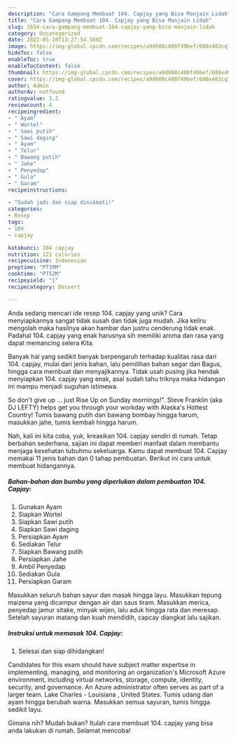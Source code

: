 ```yaml
---
description: "Cara Gampang Membuat 104. Capjay yang Bisa Manjain Lidah"
title: "Cara Gampang Membuat 104. Capjay yang Bisa Manjain Lidah"
slug: 2654-cara-gampang-membuat-104-capjay-yang-bisa-manjain-lidah
category: Uncategorized
date: 2022-05-10T13:27:54.560Z
image: https://img-global.cpcdn.com/recipes/a9d608c408f49bef/680x482cq70/104-capjay-foto-resep-utama.jpg
hideToc: false
enableToc: true
enableTocContent: false
thumbnail: https://img-global.cpcdn.com/recipes/a9d608c408f49bef/680x482cq70/104-capjay-foto-resep-utama.jpg
cover: https://img-global.cpcdn.com/recipes/a9d608c408f49bef/680x482cq70/104-capjay-foto-resep-utama.jpg
author: Admin
authorAv: notfound
ratingvalue: 3.2
reviewcount: 4
recipeingredient:
- " Ayam"
- " Wortel"
- " Sawi putih"
- " Sawi daging"
- " Ayam"
- " Telur"
- " Bawang putih"
- " Jahe"
- " Penyedap"
- " Gula"
- " Garam"
recipeinstructions:

- "Sudah jadi dan siap dinikmati!"
categories:
- Resep
tags:
- 104
- capjay

katakunci: 104 capjay 
nutrition: 121 calories
recipecuisine: Indonesian
preptime: "PT39M"
cooktime: "PT52M"
recipeyield: "1"
recipecategory: Dessert

---
```





Anda sedang mencari ide resep 104. capjay yang unik? Cara menyiapkannya sangat tidak susah dan tidak juga mudah. Jika keliru mengolah maka hasilnya akan hambar dan justru cenderung tidak enak. Padahal 104. capjay yang enak harusnya sih memiliki aroma dan rasa yang dapat memancing selera Kita.





Banyak hal yang sedikit banyak berpengaruh terhadap kualitas rasa dari 104. capjay, mulai dari jenis bahan, lalu pemilihan bahan segar dan Bagus, hingga cara membuat dan menyajikannya. Tidak usah pusing jika hendak menyiapkan 104. capjay yang enak,      asal sudah tahu triknya maka hidangan ini mampu menjadi suguhan istimewa.














So don&#39;t give up … just Rise Up on Sunday mornings!&#34;. Steve Franklin (aka DJ LEFTY) helps get you through your workday with Alaska&#39;s Hottest Country! Tumis bawang putih dan bawang bombay hingga harum, masukkan jahe, tumis kembali hingga harum.






Nah, kali ini kita coba, yuk, kreasikan 104. capjay sendiri di rumah. Tetap berbahan sederhana, sajian ini dapat memberi manfaat dalam membantu menjaga kesehatan tubuhmu sekeluarga. Kamu dapat membuat 104. Capjay memakai 11 jenis bahan dan 0 tahap pembuatan. Berikut ini cara untuk membuat hidangannya.

<!--inarticleads1-->

##### Bahan-bahan dan bumbu yang diperlukan dalam pembuatan 104. Capjay:

1. Gunakan  Ayam
1. Siapkan  Wortel
1. Siapkan  Sawi putih
1. Siapkan  Sawi daging
1. Persiapkan  Ayam
1. Sediakan  Telur
1. Siapkan  Bawang putih
1. Persiapkan  Jahe
1. Ambil  Penyedap
1. Sediakan  Gula
1. Persiapkan  Garam


Masukkan seluruh bahan sayur dan masak hingga layu. Masukkan tepung maizena yang dicampur dengan air dan saus tiram. Masukkan merica, penyedap jamur sitake, minyak wijen, lalu aduk hingga rata dan meresap. Setelah sayuran matang dan kuah mendidih, capcay diangkat lalu sajikan. 

<!--inarticleads2-->

##### Instruksi untuk memasak 104. Capjay:


1. Selesai dan siap dihidangkan!

Candidates for this exam should have subject matter expertise in implementing, managing, and monitoring an organization&#39;s Microsoft Azure environment, including virtual networks, storage, compute, identity, security, and governance. An Azure administrator often serves as part of a larger team. Lake Charles - Louisiana , United States. Tumis udang dan ayam hingga berubah warna. Masukkan semua sayuran, tumis hingga sedikit layu. 

Gimana nih? Mudah bukan? Itulah cara membuat 104. capjay yang bisa anda lakukan di rumah. Selamat mencoba!
